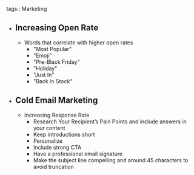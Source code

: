 tags:: Marketing

- ## Increasing Open Rate
	- Words that correlate with higher open rates
		- "Most Popular"
		- "Emoji"
		- "Pre-Black Friday"
		- "Holiday"
		- "Just In"
		- "Back in Stock"
- ## Cold Email Marketing
	- Increasing Response Rate
		- Research Your Recipient’s Pain Points and include answers in your content
		- Keep introductions short
		- Personalize
		- Include strong CTA
		- Have a professional email signature
		- Make the subject line compelling and around 45 characters to avoid truncation